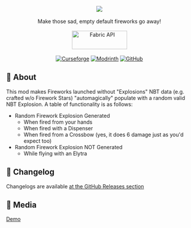 <p align="center">
  <img src="https://user-images.githubusercontent.com/17690401/209372439-f3a8d442-be47-46e9-b57f-0f012b390375.png">
  </br></br>
  Make those sad, empty default fireworks go away!
  </br></br>
  <a href="https://www.curseforge.com/minecraft/mc-mods/fabric-api"><img src="https://i.imgur.com/Ol1Tcf8.png" width="149" height="50" title="Fabric API" alt="Fabric API"></a>
  </br></br>
  <a href="https://www.curseforge.com/minecraft/mc-mods/randomized-default-fireworks"><img alt="Curseforge" src="https://cf.way2muchnoise.eu/full_709799_downloads.svg"></a> <a href="https://modrinth.com/mod/randomizeddefaultfireworks"><img alt="Modrinth" src="https://img.shields.io/modrinth/dt/randomizeddefaultfireworks?label=Modrinth%20Downloads"></a> <a href="https://github.com/Pepperoni-Jabroni/RandomizedDefaultFireworks"><img alt="GitHub" src="https://img.shields.io/github/downloads/Pepperoni-Jabroni/RandomizedDefaultFireworks/total?label=Downloads&logo=github"></a>
</p>

## 📖 About
This mod makes Fireworks launched without "Explosions" NBT data (e.g. crafted w/o Firework Stars) "automagically" populate with a random valid NBT Explosion. A table of functionality is as follows:
- Random Firework Explosion Generated
   - When fired from your hands
   - When fired with a Dispenser
   - When fired from a Crossbow (yes, it does 6 damage just as you'd expect too)
- Random Firework Explosion NOT Generated
   - While flying with an Elytra

## 📃 Changelog
Changelogs are available [at the GitHub Releases section](https://github.com/Pepperoni-Jabroni/RandomizedDefaultFireworks/releases)
   
## 📸 Media
[Demo](https://i.imgur.com/CjTB6AL.mp4)
